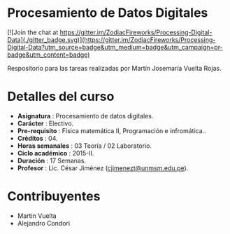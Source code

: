 Procesamiento de Datos Digitales
================================

[![Join the chat at https://gitter.im/ZodiacFireworks/Processing-Digital-Data](./gitter_badge.svg)](https://gitter.im/ZodiacFireworks/Processing-Digital-Data?utm_source=badge&utm_medium=badge&utm_campaign=pr-badge&utm_content=badge)

Respositorio para las tareas realizadas por Martín Josemaría Vuelta Rojas.

# Detalles del curso
* **Asignatura** : Procesamiento de datos digitales.
* **Carácter** : Electivo.
* **Pre-requisito** : Física matemática II, Programación e infromática..
* **Créditos** : 04.
* **Horas semanales** : 03 Teoría / 02 Laboratorio.
* **Ciclo académico** : 2015-II.
* **Duración** : 17 Semanas.
* **Profesor** : Lic. César Jiménez (cjimenezt@unmsm.edu.pe).

# Contribuyentes
* Martin Vuelta
* Alejandro Condori
